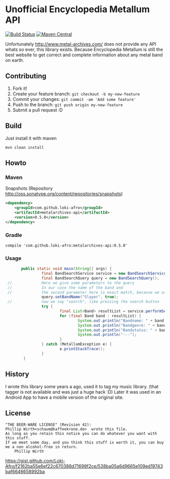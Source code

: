 # Unofficial Encyclopedia Metallum API

[![Build Status](https://travis-ci.org/Loki-Afro/metalarchives.svg?branch=master)](https://travis-ci.org/Loki-Afro/metalarchives)
[![Maven Central](https://maven-badges.herokuapp.com/maven-central/com.github.loki-afro/metalarchives-api/badge.svg?style=plastic)](https://maven-badges.herokuapp.com/maven-central/com.github.loki-afro/metalarchives-api)


Unfortunately http://www.metal-archives.com/ does not provide any API whats so ever, this library exists.
Because Encyclopedia Metallum is still the best website to get correct and complete information about any metal band on earth.


## Contributing
1. Fork it!
2. Create your feature branch: `git checkout -b my-new-feature`
3. Commit your changes: `git commit -am 'Add some feature'`
4. Push to the branch: `git push origin my-new-feature`
5. Submit a pull request :D

## Build

Just install it with maven
```
mvn clean install
```

## Howto

### Maven

Snapshots (Repository http://oss.sonatype.org/content/repositories/snapshots)

```xml
<dependency>
    <groupId>com.github.loki-afro</groupId>
    <artifactId>metalarchives-api</artifactId>
    <version>0.5.0</version>
</dependency>
```

### Gradle

```
compile 'com.github.loki-afro:metalarchives-api:0.5.0'
```

### Usage
```java
       public static void main(String[] args) {
                final BandSearchService service = new BandSearchService();
                final BandSearchQuery query = new BandSearchQuery();
 //             Here we give some parameters to the query
 //             In our case the name of the band and
 //             the second parameter here is exact match, because we are sure that there is a Band named Slayer
                query.setBandName("Slayer", true);
 //             now we say "search", like pressing the search button
                try {
                        final List<Band> resultList = service.performSearch(query);
                        for (final Band band : resultList) {
                                System.out.println("Bandname: " + band.getName());
                                System.out.println("Bandgenre: " + band.getGenre());
                                System.out.println("Bandstatus: " + band.getStatus().asString());
                                System.out.println("---");
                        }
                } catch (MetallumException e) {
                        e.printStackTrace();
                }
        }
```

## History
I wrote this library some years a ago, used it to tag my music library. (that tagger is not available and was just a huge hack :D)
Later it was used in an Android App to have a mobile version of the original site.

## License
```
"THE BEER-WARE LICENSE" (Revision 42):
Phillip Wirth<schaum@kaffeekrone.de>  wrote this file.
As long as you retain this notice you can do whatever you want with this stuff.
If we meet some day, and you think this stuff is worth it, you can buy me a non alcohol-free in return.
	Phillip Wirth
```
https://gist.github.com/Loki-Afro/f2162ba55e6ef22c670388d71698f2ce/538ba05a6d9665e109ed19743baf6646658992ba

